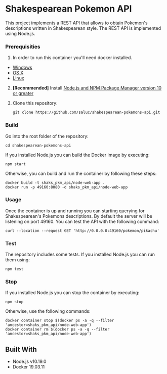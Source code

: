 # Shakespearean Pokemon API

This project implements a REST API that allows to obtain Pokemon's descriptions written in Shakespearean style. The REST API is implemented using Node.js.

### Prerequisities

1. In order to run this container you'll need docker installed.
* [Windows](https://docs.docker.com/windows/started)
* [OS X](https://docs.docker.com/mac/started/)
* [Linux](https://docs.docker.com/linux/started/)

2. **[Recommended]** Install [Node.js and NPM Package Manager version 10 or greater][node]

3. Clone this repository:
    ```
    git clone https://github.com/saluc/shakespearean-pokemons-api.git
    ```

[node]: https://nodejs.org/

### Build
Go into the root folder of the repository:
```
cd shakespearean-pokemons-api
```

If you installed Node.js you can build the Docker image by executing:
```
npm start
```

Otherwise, you can build and run the container by following these steps:
```
docker build -t shaks_pkm_api/node-web-app .
docker run -p 49160:8080 -d shaks_pkm_api/node-web-app
```

### Usage

Once the container is up and running you can starting querying for Shakespearean's Pokemons descriptions.
By default the server will be listening on port 49160. You can test the API with the following command:
```
curl --location --request GET 'http://0.0.0.0:49160/pokemon/pikachu'
```

### Test
The repository includes some tests. If you installed Node.js you can run them using:
```
npm test
```

### Stop
If you installed Node.js you can stop the container by executing:
```
npm stop
```

Otherwise, use the following commands:
```
docker container stop $(docker ps -a -q --filter 'ancestor=shaks_pkm_api/node-web-app')
docker container rm $(docker ps -a -q --filter 'ancestor=shaks_pkm_api/node-web-app')
```

## Built With

* Node.js v10.19.0
* Docker 19.03.11
